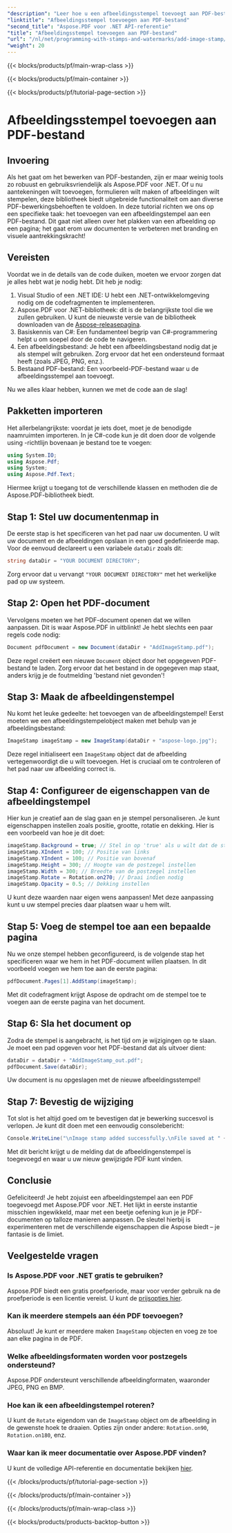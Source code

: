```yaml
---
"description": "Leer hoe u een afbeeldingsstempel toevoegt aan PDF-bestanden met Aspose.PDF voor .NET, met stapsgewijze instructies en voorbeeldcode."
"linktitle": "Afbeeldingsstempel toevoegen aan PDF-bestand"
"second_title": "Aspose.PDF voor .NET API-referentie"
"title": "Afbeeldingsstempel toevoegen aan PDF-bestand"
"url": "/nl/net/programming-with-stamps-and-watermarks/add-image-stamp/"
"weight": 20
---
```


{{< blocks/products/pf/main-wrap-class >}}

{{< blocks/products/pf/main-container >}}

{{< blocks/products/pf/tutorial-page-section >}}

# Afbeeldingsstempel toevoegen aan PDF-bestand

## Invoering

Als het gaat om het bewerken van PDF-bestanden, zijn er maar weinig tools zo robuust en gebruiksvriendelijk als Aspose.PDF voor .NET. Of u nu aantekeningen wilt toevoegen, formulieren wilt maken of afbeeldingen wilt stempelen, deze bibliotheek biedt uitgebreide functionaliteit om aan diverse PDF-bewerkingsbehoeften te voldoen. In deze tutorial richten we ons op een specifieke taak: het toevoegen van een afbeeldingstempel aan een PDF-bestand. Dit gaat niet alleen over het plakken van een afbeelding op een pagina; het gaat erom uw documenten te verbeteren met branding en visuele aantrekkingskracht!

## Vereisten

Voordat we in de details van de code duiken, moeten we ervoor zorgen dat je alles hebt wat je nodig hebt. Dit heb je nodig:

1. Visual Studio of een .NET IDE: U hebt een .NET-ontwikkelomgeving nodig om de codefragmenten te implementeren.
2. Aspose.PDF voor .NET-bibliotheek: dit is de belangrijkste tool die we zullen gebruiken. U kunt de nieuwste versie van de bibliotheek downloaden van de [Aspose-releasepagina](https://releases.aspose.com/pdf/net/).
3. Basiskennis van C#: Een fundamenteel begrip van C#-programmering helpt u om soepel door de code te navigeren.
4. Een afbeeldingsbestand: Je hebt een afbeeldingsbestand nodig dat je als stempel wilt gebruiken. Zorg ervoor dat het een ondersteund formaat heeft (zoals JPEG, PNG, enz.).
5. Bestaand PDF-bestand: Een voorbeeld-PDF-bestand waar u de afbeeldingsstempel aan toevoegt.

Nu we alles klaar hebben, kunnen we met de code aan de slag!

## Pakketten importeren

Het allerbelangrijkste: voordat je iets doet, moet je de benodigde naamruimten importeren. In je C#-code kun je dit doen door de volgende using -richtlijn bovenaan je bestand toe te voegen:

```csharp
using System.IO;
using Aspose.Pdf;
using System;
using Aspose.Pdf.Text;
```

Hiermee krijgt u toegang tot de verschillende klassen en methoden die de Aspose.PDF-bibliotheek biedt.

## Stap 1: Stel uw documentenmap in

De eerste stap is het specificeren van het pad naar uw documenten. U wilt uw document en de afbeeldingen opslaan in een goed gedefinieerde map. Voor de eenvoud declareert u een variabele `dataDir` zoals dit:

```csharp
string dataDir = "YOUR DOCUMENT DIRECTORY";
```

Zorg ervoor dat u vervangt `"YOUR DOCUMENT DIRECTORY"` met het werkelijke pad op uw systeem.

## Stap 2: Open het PDF-document

Vervolgens moeten we het PDF-document openen dat we willen aanpassen. Dit is waar Aspose.PDF in uitblinkt! Je hebt slechts een paar regels code nodig:

```csharp
Document pdfDocument = new Document(dataDir + "AddImageStamp.pdf");
```

Deze regel creëert een nieuwe `Document` object door het opgegeven PDF-bestand te laden. Zorg ervoor dat het bestand in de opgegeven map staat, anders krijg je de foutmelding 'bestand niet gevonden'!

## Stap 3: Maak de afbeeldingenstempel

Nu komt het leuke gedeelte: het toevoegen van de afbeeldingstempel! Eerst moeten we een afbeeldingstempelobject maken met behulp van je afbeeldingsbestand:

```csharp
ImageStamp imageStamp = new ImageStamp(dataDir + "aspose-logo.jpg");
```

Deze regel initialiseert een `ImageStamp` object dat de afbeelding vertegenwoordigt die u wilt toevoegen. Het is cruciaal om te controleren of het pad naar uw afbeelding correct is.

## Stap 4: Configureer de eigenschappen van de afbeeldingstempel

Hier kun je creatief aan de slag gaan en je stempel personaliseren. Je kunt eigenschappen instellen zoals positie, grootte, rotatie en dekking. Hier is een voorbeeld van hoe je dit doet:

```csharp
imageStamp.Background = true; // Stel in op 'true' als u wilt dat de stempel op de achtergrond wordt weergegeven
imageStamp.XIndent = 100; // Positie van links
imageStamp.YIndent = 100; // Positie van bovenaf
imageStamp.Height = 300; // Hoogte van de postzegel instellen
imageStamp.Width = 300; // Breedte van de postzegel instellen
imageStamp.Rotate = Rotation.on270; // Draai indien nodig
imageStamp.Opacity = 0.5; // Dekking instellen
```

U kunt deze waarden naar eigen wens aanpassen! Met deze aanpassing kunt u uw stempel precies daar plaatsen waar u hem wilt.

## Stap 5: Voeg de stempel toe aan een bepaalde pagina

Nu we onze stempel hebben geconfigureerd, is de volgende stap het specificeren waar we hem in het PDF-document willen plaatsen. In dit voorbeeld voegen we hem toe aan de eerste pagina:

```csharp
pdfDocument.Pages[1].AddStamp(imageStamp);
```

Met dit codefragment krijgt Aspose de opdracht om de stempel toe te voegen aan de eerste pagina van het document.

## Stap 6: Sla het document op

Zodra de stempel is aangebracht, is het tijd om je wijzigingen op te slaan. Je moet een pad opgeven voor het PDF-bestand dat als uitvoer dient:

```csharp
dataDir = dataDir + "AddImageStamp_out.pdf";
pdfDocument.Save(dataDir);
```

Uw document is nu opgeslagen met de nieuwe afbeeldingsstempel!

## Stap 7: Bevestig de wijziging

Tot slot is het altijd goed om te bevestigen dat je bewerking succesvol is verlopen. Je kunt dit doen met een eenvoudig consolebericht:

```csharp
Console.WriteLine("\nImage stamp added successfully.\nFile saved at " + dataDir);
```

Met dit bericht krijgt u de melding dat de afbeeldingenstempel is toegevoegd en waar u uw nieuw gewijzigde PDF kunt vinden.

## Conclusie

Gefeliciteerd! Je hebt zojuist een afbeeldingstempel aan een PDF toegevoegd met Aspose.PDF voor .NET. Het lijkt in eerste instantie misschien ingewikkeld, maar met een beetje oefening kun je je PDF-documenten op talloze manieren aanpassen. De sleutel hierbij is experimenteren met de verschillende eigenschappen die Aspose biedt – je fantasie is de limiet.

## Veelgestelde vragen

### Is Aspose.PDF voor .NET gratis te gebruiken?  
Aspose.PDF biedt een gratis proefperiode, maar voor verder gebruik na de proefperiode is een licentie vereist. U kunt de [prijsopties hier](https://purchase.aspose.com/buy).

### Kan ik meerdere stempels aan één PDF toevoegen?  
Absoluut! Je kunt er meerdere maken `ImageStamp` objecten en voeg ze toe aan elke pagina in de PDF.

### Welke afbeeldingsformaten worden voor postzegels ondersteund?  
Aspose.PDF ondersteunt verschillende afbeeldingformaten, waaronder JPEG, PNG en BMP.

### Hoe kan ik een afbeeldingstempel roteren?  
U kunt de `Rotate` eigendom van de `ImageStamp` object om de afbeelding in de gewenste hoek te draaien. Opties zijn onder andere: `Rotation.on90`, `Rotation.on180`, enz.

### Waar kan ik meer documentatie over Aspose.PDF vinden?  
U kunt de volledige API-referentie en documentatie bekijken [hier](https://reference.aspose.com/pdf/net/).

{{< /blocks/products/pf/tutorial-page-section >}}

{{< /blocks/products/pf/main-container >}}

{{< /blocks/products/pf/main-wrap-class >}}

{{< blocks/products/products-backtop-button >}}